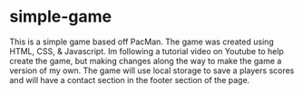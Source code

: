 # simple-game

This is a simple game based off PacMan. The game was created using HTML, CSS, & Javascript. Im following a tutorial video on Youtube to help create the game, but making changes along the way to make the game a version of my own. The game will use local storage to save a players scores and will have a contact section in the footer section of the page. 